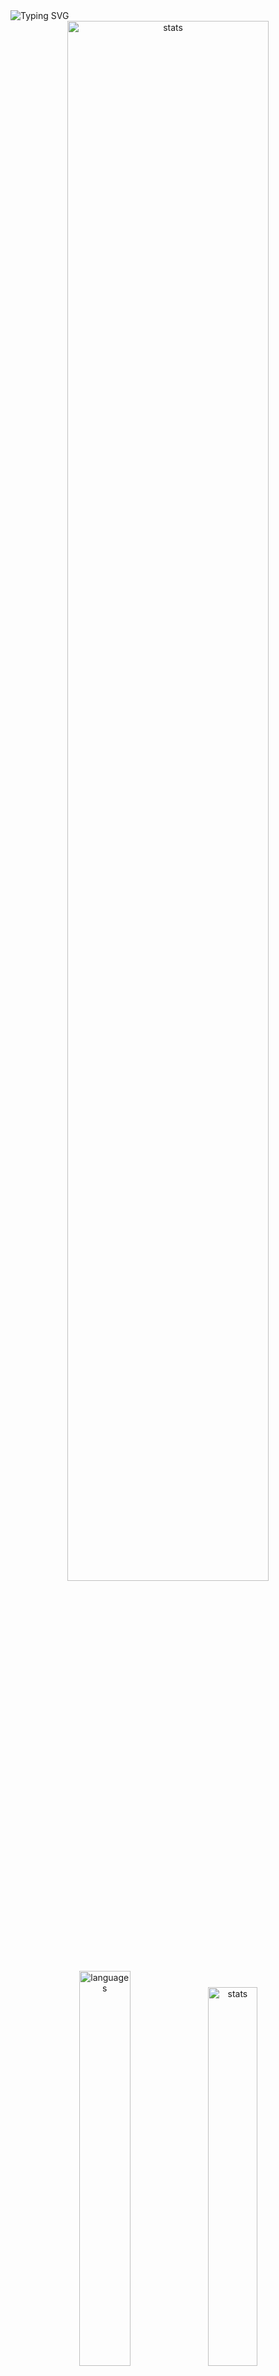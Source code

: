 <img src="https://readme-typing-svg.demolab.com?font=Fira+Code&size=50&duration=3000&color=9745F5&center=true&multiline=true&repeat=false&random=false&width=1000&height=150&lines=Hi!+I'm+Vanya;Python+Fullstack+Developer" alt="Typing SVG" />
<div align="center">
  <img src="http://github-readme-streak-stats.herokuapp.com?user=schr1k&theme=midnight-purple&hide_border=true&border_radius=0&date_format=j%20M%5B%20Y%5D&card_width=500&dates=9745F5&background=020202&border=9745F5&stroke=9745F5&ring=9745F5&fire=9745F5&currStreakNum=9745F5&sideNums=9745F5&currStreakLabel=9745F5&sideLabels=9745F5&excludeDaysLabel=9745F5" alt="stats" width=80%/>
</div>
<div align="center">
  <img src="https://github-readme-stats.vercel.app/api/top-langs/?username=schr1k&hide_border=true&bg_color=020202&text_color=9745F5&title_color=9745F5&layout=compact" alt="languages" width=40.25%>
  <img src="https://github-readme-stats.vercel.app/api?username=schr1k&show_icons=true&hide_border=true&bg_color=020202&text_color=9745F5&title_color=9745F5&icon_color=9745F5&hide_rank=true&hide=contribs,issues" alt="stats" width=39.4%/>
</div>
<div align="center">
  <h1>Skills:</h1>
  <img src="https://skillicons.dev/icons?i=py,postgres,html,css,js,ts,react,next,git,linux" alt="skills" width=80%>
</div>

---
<!--START_SECTION:waka-->
**🐱 My GitHub Data** 

> 📦 89.2 kB Used in GitHub's Storage 
 > 
> 🏆 832 Contributions in the Year 2023
 > 
> 💼 Opted to Hire
 > 
> 📜 12 Public Repositories 
 > 
> 🔑 15 Private Repositories 
 > 
📊 **This Week I Spent My Time On** 

```text
🕑︎ Time Zone: Europe/Moscow

💬 Programming Languages: 
Python                   11 hrs 31 mins      ██████████████░░░░░░░░░░░   54.95 % 
YAML                     3 hrs 5 mins        ████░░░░░░░░░░░░░░░░░░░░░   14.71 % 
Docker                   1 hr 35 mins        ██░░░░░░░░░░░░░░░░░░░░░░░   07.57 % 
Log                      1 hr 25 mins        ██░░░░░░░░░░░░░░░░░░░░░░░   06.80 % 
Bash                     57 mins             █░░░░░░░░░░░░░░░░░░░░░░░░   04.53 % 

🔥 Editors: 
PyCharm                  19 hrs 50 mins      ████████████████████████░   94.64 % 
WebStorm                 37 mins             █░░░░░░░░░░░░░░░░░░░░░░░░   02.94 % 
Vim                      22 mins             ░░░░░░░░░░░░░░░░░░░░░░░░░   01.76 % 
DataGrip                 5 mins              ░░░░░░░░░░░░░░░░░░░░░░░░░   00.45 % 
Unknown Editor           2 mins              ░░░░░░░░░░░░░░░░░░░░░░░░░   00.21 % 

💻 Operating System: 
Windows                  20 hrs 35 mins      █████████████████████████   98.24 % 
Linux                    22 mins             ░░░░░░░░░░░░░░░░░░░░░░░░░   01.76 % 
```

**I Mostly Code in Python** 

```text
Python                   23 repos            ██████████████████░░░░░░░   71.88 % 
HTML                     3 repos             ██░░░░░░░░░░░░░░░░░░░░░░░   09.38 % 
TypeScript               3 repos             ██░░░░░░░░░░░░░░░░░░░░░░░   09.38 % 
JavaScript               2 repos             ██░░░░░░░░░░░░░░░░░░░░░░░   06.25 % 
Lasso                    1 repo              █░░░░░░░░░░░░░░░░░░░░░░░░   03.12 % 
```




 Last Updated on 11/12/2023 10:18:09 UTC
<!--END_SECTION:waka-->
